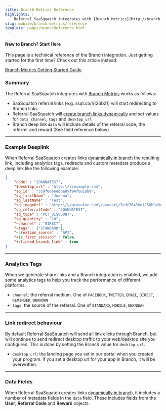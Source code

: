```yaml
---
title: Branch Metrics Reference
highlights: |
    Referral SaaSquatch integrates with [Branch Metrics](http://branch.io). This technical reference explains the specifics fields, features, API calls and functionality that is used in the integration.
slug: mobile/branch-metrics/reference
template: pages/branchReference.html
---
```




<div class="bs-callout bs-callout-warning">
  <h4>New to Branch? Start Here</h4>
  This page is a technical reference of the Branch integration. Just getting started for the first time? Check out this 
  article instead:
  
  [Branch Metrics Getting Started Guide](/mobile/branch-metrics)
</div>

### Summary

The Referral SaaSquatch integrates with [Branch Metrics](http://branch.io) works as follows:

 - SaaSquatch referral links (e.g. ssqt.co/h126b21) will start redirecting to Branch links
 - Referral SaaSquatch will [create branch links dynamically](https://dev.branch.io/references/http_api/#creating-a-deep-linking-url) and set values for `data`, `channel`, `tags` and `desktop_url`
 - Branch deep link `data` will include details of the referral code, the referrer and reward (See field reference below)


---


### Example Deeplink

When Referral SaaSquatch creates links [dynamically in branch](https://dev.branch.io/references/http_api/#creating-a-deep-linking-url) the resulting link, including analytics tags, redirects and
custom metadata produce a deep link like the following example:

```json
{
    "code" : "JOANNATEST",
    "$desktop_url" : "http:\/\/example.com",
    "sq_id" : "559f0deeebba89f94fb618b9",
    "sq_firstName" : "Joanna",
    "sq_lastName" : "Test",
    "sq_imageUrl" : "http:\/\/gravatar.com\/avatar\/7ede76436e1258b9a3deb245cfe58a29?d=mm",
    "sq_referralCode" : "JOANNATEST",
    "sq_type" : "PCT_DISCOUNT",
    "sq_quantity" : "10",
    "~channel" : "DIRECT",
    "~tags" : ["STANDARD"],
    "~creation_source" : "API",
    "+is_first_session" : false,
    "+clicked_branch_link" : true
}
```



---


### Analytics Tags

When we generate share links and a Branch integration is enabled, we add some analytics tags to help you track the performance of different platforms.

 - `channel`: the referral medium. One of `FACEBOOK`, `TWITTER`, `EMAIL`, `DIRECT`, `REMINDER`, `UNKNOWN`  
 - `tags`: the source of the referral. One of `STANDARD`, `MOBILE`, `UNKNOWN`  

----



### Link redirect behaviour

By default Referral SaaSquatch will send all link clicks through Branch, but will continue to send redirect desktop traffic to your web/desktop site you configured. This is done by 
setting the Branch value for `desktop_url`.

 - `desktop_url`: the landing page you set in our portal when you created your program. If you set a desktop url for your app in Branch, it will be overwritten.


---


  
### Data Fields

When Referral SaaSquatch creates links [dynamically in branch](https://dev.branch.io/references/http_api/#creating-a-deep-linking-url), it includes a number of metadata fields in the `data` field.
These includes fields from the **User**, **Referral Code** and **Reward** objects.
